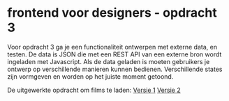 # frontend voor designers - opdracht 3

Voor opdracht 3 ga je een functionaliteit ontwerpen met externe data, en testen. De data is JSON die met een REST API van een externe bron wordt ingeladen met Javascript. Als de data geladen is moeten gebruikers je ontwerp op verschillende manieren kunnen bedienen. Verschillende states zijn vormgeven en worden op het juiste moment getoond.

De uitgewerkte opdracht om films te laden:
[Versie 1](https://sloota.github.io/frontendvoordesigners/opdracht3/v1/)
[Versie 2](https://sloota.github.io/frontendvoordesigners/opdracht3/v2/)
